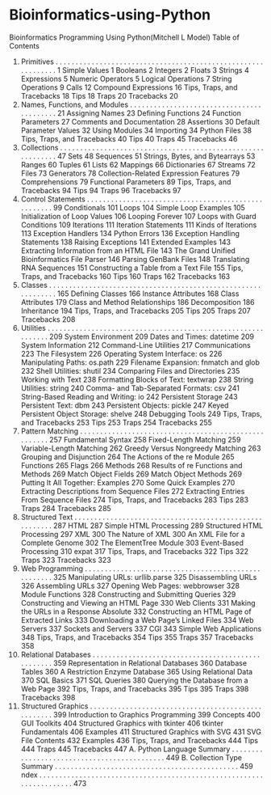 # Bioinformatics-using-Python
Bioinformatics Programming Using Python(Mitchell L Model)
Table of Contents
1. Primitives . . . . . . . . . . . . . . . . . . . . . . . . . . . . . . . . . . . . . . . . . . . . . . . . . . . . . . . . . . . . . 1
Simple Values 1
Booleans 2
Integers 2
Floats 3
Strings 4
Expressions 5
Numeric Operators 5
Logical Operations 7
String Operations 9
Calls 12
Compound Expressions 16
Tips, Traps, and Tracebacks 18
Tips 18
Traps 20
Tracebacks 20
2. Names, Functions, and Modules . . . . . . . . . . . . . . . . . . . . . . . . . . . . . . . . . . . . . . . . . . 21
Assigning Names 23
Defining Functions 24
Function Parameters 27
Comments and Documentation 28
Assertions 30
Default Parameter Values 32
Using Modules 34
Importing 34
Python Files 38
Tips, Traps, and Tracebacks 40
Tips 40
Traps 45
Tracebacks 46
3. Collections . . . . . . . . . . . . . . . . . . . . . . . . . . . . . . . . . . . . . . . . . . . . . . . . . . . . . . . . . . . . 47
Sets 48
Sequences 51
Strings, Bytes, and Bytearrays 53
Ranges 60
Tuples 61
Lists 62
Mappings 66
Dictionaries 67
Streams 72
Files 73
Generators 78
Collection-Related Expression Features 79
Comprehensions 79
Functional Parameters 89
Tips, Traps, and Tracebacks 94
Tips 94
Traps 96
Tracebacks 97
4. Control Statements . . . . . . . . . . . . . . . . . . . . . . . . . . . . . . . . . . . . . . . . . . . . . . . . . . . . 99
Conditionals 101
Loops 104
Simple Loop Examples 105
Initialization of Loop Values 106
Looping Forever 107
Loops with Guard Conditions 109
Iterations 111
Iteration Statements 111
Kinds of Iterations 113
Exception Handlers 134
Python Errors 136
Exception Handling Statements 138
Raising Exceptions 141
Extended Examples 143
Extracting Information from an HTML File 143
The Grand Unified Bioinformatics File Parser 146
Parsing GenBank Files 148
Translating RNA Sequences 151
Constructing a Table from a Text File 155
Tips, Traps, and Tracebacks 160
Tips 160
Traps 162
Tracebacks 163
5. Classes . . . . . . . . . . . . . . . . . . . . . . . . . . . . . . . . . . . . . . . . . . . . . . . . . . . . . . . . . . . . . . 165
Defining Classes 166
Instance Attributes 168
Class Attributes 179
Class and Method Relationships 186
Decomposition 186
Inheritance 194
Tips, Traps, and Tracebacks 205
Tips 205
Traps 207
Tracebacks 208
6. Utilities . . . . . . . . . . . . . . . . . . . . . . . . . . . . . . . . . . . . . . . . . . . . . . . . . . . . . . . . . . . . . 209
System Environment 209
Dates and Times: datetime 209
System Information 212
Command-Line Utilities 217
Communications 223
The Filesystem 226
Operating System Interface: os 226
Manipulating Paths: os.path 229
Filename Expansion: fnmatch and glob 232
Shell Utilities: shutil 234
Comparing Files and Directories 235
Working with Text 238
Formatting Blocks of Text: textwrap 238
String Utilities: string 240
Comma- and Tab-Separated Formats: csv 241
String-Based Reading and Writing: io 242
Persistent Storage 243
Persistent Text: dbm 243
Persistent Objects: pickle 247
Keyed Persistent Object Storage: shelve 248
Debugging Tools 249
Tips, Traps, and Tracebacks 253
Tips 253
Traps 254
Tracebacks 255
7. Pattern Matching . . . . . . . . . . . . . . . . . . . . . . . . . . . . . . . . . . . . . . . . . . . . . . . . . . . . . 257
Fundamental Syntax 258
Fixed-Length Matching 259
Variable-Length Matching 262
Greedy Versus Nongreedy Matching 263
Grouping and Disjunction 264
The Actions of the re Module 265
Functions 265
Flags 266
Methods 268
Results of re Functions and Methods 269
Match Object Fields 269
Match Object Methods 269
Putting It All Together: Examples 270
Some Quick Examples 270
Extracting Descriptions from Sequence Files 272
Extracting Entries From Sequence Files 274
Tips, Traps, and Tracebacks 283
Tips 283
Traps 284
Tracebacks 285
8. Structured Text . . . . . . . . . . . . . . . . . . . . . . . . . . . . . . . . . . . . . . . . . . . . . . . . . . . . . . . 287
HTML 287
Simple HTML Processing 289
Structured HTML Processing 297
XML 300
The Nature of XML 300
An XML File for a Complete Genome 302
The ElementTree Module 303
Event-Based Processing 310
expat 317
Tips, Traps, and Tracebacks 322
Tips 322
Traps 323
Tracebacks 323
9. Web Programming . . . . . . . . . . . . . . . . . . . . . . . . . . . . . . . . . . . . . . . . . . . . . . . . . . . . 325
Manipulating URLs: urllib.parse 325
Disassembling URLs 326
Assembling URLs 327
Opening Web Pages: webbrowser 328
Module Functions 328
Constructing and Submitting Queries 329
Constructing and Viewing an HTML Page 330
Web Clients 331
Making the URLs in a Response Absolute 332
Constructing an HTML Page of Extracted Links 333
Downloading a Web Page’s Linked Files 334
Web Servers 337
Sockets and Servers 337
CGI 343
Simple Web Applications 348
Tips, Traps, and Tracebacks 354
Tips 355
Traps 357
Tracebacks 358
10. Relational Databases . . . . . . . . . . . . . . . . . . . . . . . . . . . . . . . . . . . . . . . . . . . . . . . . . . 359
Representation in Relational Databases 360
Database Tables 360
A Restriction Enzyme Database 365
Using Relational Data 370
SQL Basics 371
SQL Queries 380
Querying the Database from a Web Page 392
Tips, Traps, and Tracebacks 395
Tips 395
Traps 398
Tracebacks 398
11. Structured Graphics . . . . . . . . . . . . . . . . . . . . . . . . . . . . . . . . . . . . . . . . . . . . . . . . . . . 399
Introduction to Graphics Programming 399
Concepts 400
GUI Toolkits 404
Structured Graphics with tkinter 406
tkinter Fundamentals 406
Examples 411
Structured Graphics with SVG 431
SVG File Contents 432
Examples 436
Tips, Traps, and Tracebacks 444
Tips 444
Traps 445
Tracebacks 447
A. Python Language Summary . . . . . . . . . . . . . . . . . . . . . . . . . . . . . . . . . . . . . . . . . . . . 449
B. Collection Type Summary . . . . . . . . . . . . . . . . . . . . . . . . . . . . . . . . . . . . . . . . . . . . . . 459
ndex . . . . . . . . . . . . . . . . . . . . . . . . . . . . . . . . . . . . . . . . . . . . . . . . . . . . . . . . . . . . . . . . . . . . . 473
